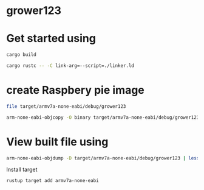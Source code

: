 # grower123

# Get started using
<!-- TODO: update read me file -->
```bash
cargo build
```

```bash
cargo rustc -- -C link-arg=--script=./linker.ld
```

# create Raspbery pie image
```bash
file target/armv7a-none-eabi/debug/grower123
```

<!-- TODO: fix this command because I currently get command not found: arm-none-eabi-objcopy -->
<!-- /Applications/ArmGNUToolchain/12.3.rel1/arm-none-eabi/arm-none-eabi/bin/objcopy -->
```bash
arm-none-eabi-objcopy -O binary target/armv7a-none-eabi/debug/grower123 ./kernel7.img
```

# View built file using
```bash
arm-none-eabi-objdump -D target/armv7a-none-eabi/debug/grower123 | less
```

Install target
```
rustup target add armv7a-none-eabi
```
